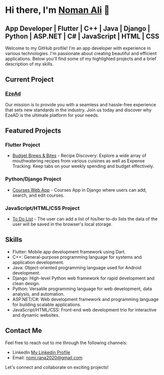 # Hi there, I'm [Noman Ali](https://github.com/Noman050?tab=repositories) 👋
## App Developer | Flutter | C++ | Java | Django | Python | ASP.NET | C# | JavaScript | HTML | CSS

Welcome to my GitHub profile! I'm an app developer with experience in various technologies. I'm passionate about creating beautiful and efficient applications. Below you'll find some of my highlighted projects and a brief description of my skills.

## Current Project
### [EzeAd](https://www.ezead.com/) 
 Our mission is to provide you with a seamless and hassle-free experience that sets new standards in the industry. Join us today and discover why EzeAD is the ultimate platform for your needs.
## Featured Projects

### Flutter Project

- [Budget Brews & Bites](https://github.com/Noman050/BudgetBrews_n_Bites) - Recipe Discovery: Explore a wide array of mouthwatering recipes from various cuisines as well as Expense Tracking: Keep tabs on your weekly spending and budget effectively.

### Python/Django Project

- [Courses Web App](https://github.com/Noman050/Courses_information_App) - Courses App in Django where users can add, search, and edit courses.

### JavaScript/HTML/CSS Project

- [To Do List](https://github.com/Noman050/Stikey_Notes) - The user can add a list of his/her to-do lists the data of the user will be saved in the browser's local storage.

## Skills

- Flutter: Mobile app development framework using Dart.
- C++: General-purpose programming language for systems and application development.
- Java: Object-oriented programming language used for Android development.
- Django: High-level Python web framework for rapid development and clean design.
- Python: Versatile programming language for web development, data analysis, and automation.
- ASP.NET/C#: Web development framework and programming language for building scalable applications.
- JavaScript/HTML/CSS: Front-end web development trio for interactive and dynamic websites.

## Contact Me

Feel free to reach out to me through the following channels:

- LinkedIn [My Linkedin Profile](https://www.linkedin.com/in/noman-ali-2b93611ab/)
- Email: nomi.rana2020@gmail.com

Let's connect and collaborate on exciting projects!


<!---
Noman050/Noman050 is a ✨ special ✨ repository because its `README.md` (this file) appears on your GitHub profile.
You can click the Preview link to take a look at your changes.
--->
